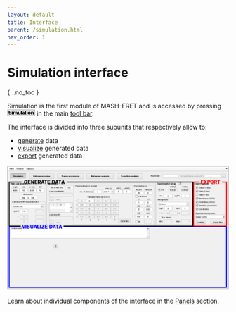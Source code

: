 ```yaml
---
layout: default
title: Interface
parent: /simulation.html
nav_order: 1
---
```


# Simulation interface
{: .no_toc }

Simulation is the first module of MASH-FRET and is accessed by pressing 
![Simulation](../assets/images/gui/sim-but-simulation.png "Simulation") in the main 
[tool bar](../Getting_started.html#interface).

The interface is divided into three subunits that respectively allow to:
* <u>generate</u> data
* <u>visualize</u> generated data
* <u>export</u> generated data

<a class="plain" href="../assets/images/gui/interface-simulation.png"><img src="../assets/images/gui/interface-simulation.png" /></a>

Learn about individual components of the interface in the 
[Panels](panels.html) section.


